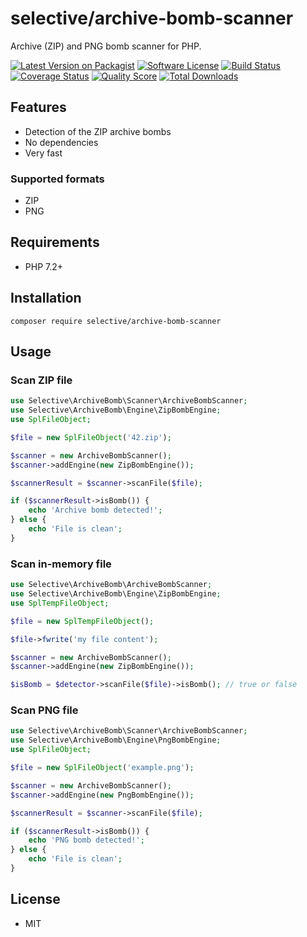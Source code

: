 # selective/archive-bomb-scanner

Archive (ZIP) and PNG bomb scanner for PHP.

[![Latest Version on Packagist](https://img.shields.io/github/release/selective-php/archive-bomb-scanner.svg?style=flat-square)](https://packagist.org/packages/selective/archive-bomb-scanner)
[![Software License](https://img.shields.io/badge/license-MIT-brightgreen.svg?style=flat-square)](LICENSE.md)
[![Build Status](https://img.shields.io/travis/selective-php/archive-bomb-scanner/master.svg?style=flat-square)](https://travis-ci.org/selective-php/archive-bomb-scanner)
[![Coverage Status](https://img.shields.io/scrutinizer/coverage/g/selective-php/archive-bomb-scanner.svg?style=flat-square)](https://scrutinizer-ci.com/g/selective-php/archive-bomb-scanner/code-structure)
[![Quality Score](https://img.shields.io/scrutinizer/quality/g/selective-php/archive-bomb-scanner.svg?style=flat-square)](https://scrutinizer-ci.com/g/selective-php/archive-bomb-scanner/?branch=master)
[![Total Downloads](https://img.shields.io/packagist/dt/selective/archive-bomb-scanner.svg?style=flat-square)](https://packagist.org/packages/selective/archive-bomb-scanner/stats)


## Features

* Detection of the ZIP archive bombs
* No dependencies
* Very fast

### Supported formats

* ZIP
* PNG

## Requirements

* PHP 7.2+

## Installation

```
composer require selective/archive-bomb-scanner
```

## Usage

### Scan ZIP file

```php
use Selective\ArchiveBomb\Scanner\ArchiveBombScanner;
use Selective\ArchiveBomb\Engine\ZipBombEngine;
use SplFileObject;

$file = new SplFileObject('42.zip');

$scanner = new ArchiveBombScanner();
$scanner->addEngine(new ZipBombEngine());

$scannerResult = $scanner->scanFile($file);

if ($scannerResult->isBomb()) {
    echo 'Archive bomb detected!';
} else {
    echo 'File is clean';
}
```

### Scan in-memory file

```php
use Selective\ArchiveBomb\ArchiveBombScanner;
use Selective\ArchiveBomb\Engine\ZipBombEngine;
use SplTempFileObject;

$file = new SplTempFileObject();

$file->fwrite('my file content');

$scanner = new ArchiveBombScanner();
$scanner->addEngine(new ZipBombEngine());

$isBomb = $detector->scanFile($file)->isBomb(); // true or false
```

### Scan PNG file

```php
use Selective\ArchiveBomb\Scanner\ArchiveBombScanner;
use Selective\ArchiveBomb\Engine\PngBombEngine;
use SplFileObject;

$file = new SplFileObject('example.png');

$scanner = new ArchiveBombScanner();
$scanner->addEngine(new PngBombEngine());

$scannerResult = $scanner->scanFile($file);

if ($scannerResult->isBomb()) {
    echo 'PNG bomb detected!';
} else {
    echo 'File is clean';
}
```

## License

* MIT
